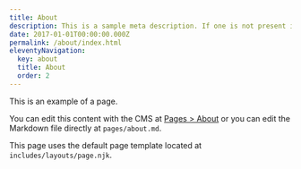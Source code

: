 ```yaml
---
title: About
description: This is a sample meta description. If one is not present in your page/post's front matter, the default site.description will be used instead.
date: 2017-01-01T00:00:00.000Z
permalink: /about/index.html
eleventyNavigation:
  key: about
  title: About
  order: 2
---
```

This is an example of a page.

You can edit this content with the CMS  at [Pages > About](/admin/#/collections/pages/entries/about) or you can edit the Markdown file directly at `pages/about.md`.

This page uses the default page template located at `includes/layouts/page.njk`.